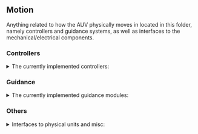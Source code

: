 ## Motion
Anything related to how the AUV physically moves in located in this folder, namely controllers and guidance systems, as well as interfaces to the mechanical/electrical components.


### Controllers
<details>
<summary>The currently implemented controllers:</summary>

* los_controller
    * An integral backstepping controller used by the los_guidance system

* dp_controller
    * The dynamic positioning controller, which is implemented as a nonlinear PID controller.

* veloctiy_controller
    * A velocity controller using six one-dimensional PIDs with feed-forward term and integral windup protection. The control law includes compensation for restoring forces. 

</details>

### Guidance
<details>
<summary>The currently implemented guidance modules:</summary>

* interface
    * The interface for all the different guidance modules that the state machine uses to steer the AUV

* los_guidance
    * A straight-line guidance module


* dp_guidance
    * The state machine technically can reference the dp controller directly, but this module is in place to fully separate the controllers and state machine.

</details>



### Others
<details>
<summary>Interfaces to physical units and misc:</summary>

* reference_model
    * Reference model calculation used in the LOS guidance system.
    
* mcu_interface
    * The interface between the ROS system and a multi-purpose MicroController Unit (MCU) in the AUV.

* thruster_interface
    * The interface between the control system and the ESCs, i.e. a board that can produce PWM signals.

* vortex_allocator
    * Calculates the specific thruster forces from a given thrust vector

* motion_launch
    * A container for the launch file that launches every required motion node. 

</details>